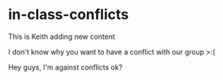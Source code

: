 # in-class-conflicts

This is Keith adding new content

I don't know why you want to have a conflict with our group >:(

Hey guys, I'm against conflicts ok?